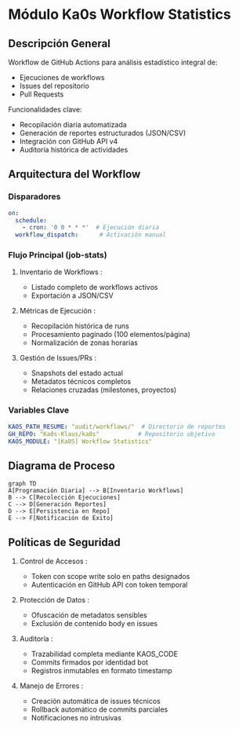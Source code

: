 # Módulo Ka0s Workflow Statistics

## Descripción General

Workflow de GitHub Actions para análisis estadístico integral de:

- Ejecuciones de workflows
- Issues del repositorio
- Pull Requests

Funcionalidades clave:

- Recopilación diaria automatizada
- Generación de reportes estructurados (JSON/CSV)
- Integración con GitHub API v4
- Auditoría histórica de actividades

## Arquitectura del Workflow

### Disparadores

```yml
on:
  schedule:
    - cron: '0 0 * * *'  # Ejecución diaria
  workflow_dispatch:      # Activación manual
```

### Flujo Principal (job-stats)

1. Inventario de Workflows :

   - Listado completo de workflows activos
   - Exportación a JSON/CSV

2. Métricas de Ejecución :

   - Recopilación histórica de runs
   - Procesamiento paginado (100 elementos/página)
   - Normalización de zonas horarias

3. Gestión de Issues/PRs :

   - Snapshots del estado actual
   - Metadatos técnicos completos
   - Relaciones cruzadas (milestones, proyectos)

### Variables Clave

```yaml
KAOS_PATH_RESUME: "audit/workflows/"  # Directorio de reportes
GH_REPO: "Ka0s-Klaus/ka0s"           # Repositorio objetivo
KAOS_MODULE: "[Ka0S] Workflow Statistics"
```

## Diagrama de Proceso

```mermaid
graph TD
A[Programación Diaria] --> B[Inventario Workflows]
B --> C[Recolección Ejecuciones]
C --> D[Generación Reportes]
D --> E[Persistencia en Repo]
E --> F[Notificación de Éxito]
```

## Políticas de Seguridad

1. Control de Accesos :

   - Token con scope write solo en paths designados
   - Autenticación en GitHub API con token temporal

2. Protección de Datos :

   - Ofuscación de metadatos sensibles
   - Exclusión de contenido body en issues

3. Auditoría :

   - Trazabilidad completa mediante KAOS_CODE
   - Commits firmados por identidad bot
   - Registros inmutables en formato timestamp

4. Manejo de Errores :

   - Creación automática de issues técnicos
   - Rollback automático de commits parciales
   - Notificaciones no intrusivas
